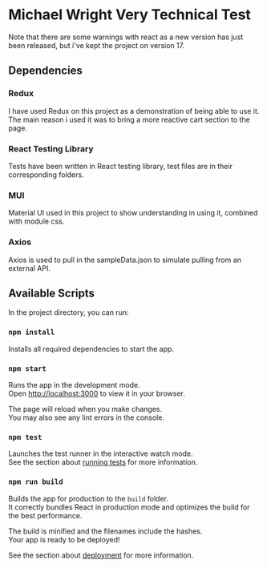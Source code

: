 # Michael Wright Very Technical Test

Note that there are some warnings with react as a new version has just been released, but i've kept the project on version 17.

## Dependencies

### Redux

I have used Redux on this project as a demonstration of being able to use it. The main reason i used it was to bring a more reactive cart section to the page.

### React Testing Library

Tests have been written in React testing library, test files are in their corresponding folders.

### MUI

Material UI used in this project to show understanding in using it, combined with module css.

### Axios

Axios is used to pull in the sampleData.json to simulate pulling from an external API.

## Available Scripts

In the project directory, you can run:

### `npm install`

Installs all required dependencies to start the app.

### `npm start`

Runs the app in the development mode.\
Open [http://localhost:3000](http://localhost:3000) to view it in your browser.

The page will reload when you make changes.\
You may also see any lint errors in the console.

### `npm test`

Launches the test runner in the interactive watch mode.\
See the section about [running tests](https://facebook.github.io/create-react-app/docs/running-tests) for more information.

### `npm run build`

Builds the app for production to the `build` folder.\
It correctly bundles React in production mode and optimizes the build for the best performance.

The build is minified and the filenames include the hashes.\
Your app is ready to be deployed!

See the section about [deployment](https://facebook.github.io/create-react-app/docs/deployment) for more information.






